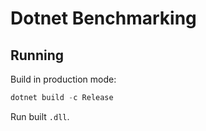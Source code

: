 # Dotnet Benchmarking

## Running

Build in production mode:

```csharp
dotnet build -c Release
```

Run built `.dll`.
